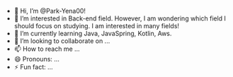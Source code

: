 - 👋 Hi, I’m @Park-Yena00! 
- 👀 I’m interested in Back-end field. However, I am wondering which field I should focus on studying.
      I am interested in many fields!
- 🌱 I’m currently learning Java, JavaSpring, Kotlin, Aws.
- 💞️ I’m looking to collaborate on ...
- 📫 How to reach me ...
- 😄 Pronouns: ...
- ⚡ Fun fact: ...

<!---
Park-Yena00/Park-Yena00 is a ✨ special ✨ repository because its `README.md` (this file) appears on your GitHub profile.
You can click the Preview link to take a look at your changes.
--->
